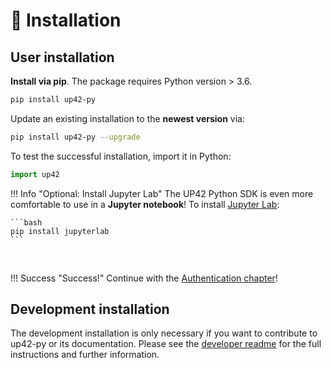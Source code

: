 # :floppy_disk: Installation

## User installation

**Install via pip**. The package requires Python version > 3.6.

```bash
pip install up42-py
```

Update an existing installation to the **newest version** via:

```bash
pip install up42-py --upgrade
```

To test the successful installation, import it in Python:
```python
import up42
```

!!! Info "Optional: Install Jupyter Lab"
    The UP42 Python SDK is even more comfortable to use in a **Jupyter notebook**!
    To install [Jupyter Lab](https://jupyter.org/):
    
    ```bash
    pip install jupyterlab
    ```

<br>

!!! Success "Success!"
    Continue with the [Authentication chapter](authentication.md)!
    

## Development installation

The development installation is only necessary if you want to contribute to up42-py or its documentation.
Please see the [developer readme](https://github.com/up42/up42-py/blob/master/README-dev.md) for the full instructions and further information.
